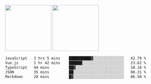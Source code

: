<img src="https://github-readme-stats.vercel.app/api?username=Dream4ever&count_private=true&show_icons=true&theme=tokyonight" height="150" /> <img src="https://github-readme-stats.vercel.app/api/top-langs/?username=Dream4ever&count_private=true&show_icons=true&theme=tokyonight&langs_count=5&layout=compact" height="150" />

<!--START_SECTION:waka-->

```txt
JavaScript   3 hrs 5 mins    ██████████▓░░░░░░░░░░░░░░   42.79 %
Vue.js       1 hr 42 mins    ██████░░░░░░░░░░░░░░░░░░░   23.62 %
TypeScript   44 mins         ██▓░░░░░░░░░░░░░░░░░░░░░░   10.18 %
JSON         35 mins         ██░░░░░░░░░░░░░░░░░░░░░░░   08.31 %
Markdown     28 mins         █▓░░░░░░░░░░░░░░░░░░░░░░░   06.50 %
```

<!--END_SECTION:waka-->
